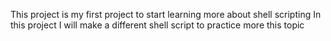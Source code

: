 This project is my first project to start learning more about shell scripting
In this project I will make a different shell script to practice more this topic 

